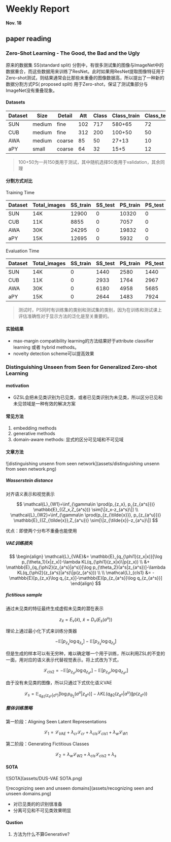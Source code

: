 # Weekly Report

**Nov. 18**

## paper reading

### Zero-Shot Learning - The Good, the Bad and the Ugly

原来的数据集 SS(standard split) 分割中，有很多测试集的图像与ImageNet中的数据重合，而这些数据用来训练了ResNet。此时如果用ResNet提取图像特征用于Zero-shot测试，则结果通常会比那些未重叠的图像数据高，所以提出了一种新的数据分割方式PS( proposed split) 用于Zero-shot，保证了测试集部分与ImageNet没有重叠现象。

#### Datasets

| Dataset | Size   | Detail | Att  | Class | Class_train | Class_test |
| ------- | ------ | ------ | ---- | ----- | ----------- | ---------- |
| SUN     | medium | fine   | 102  | 717   | 580+65      | 72         |
| CUB     | medium | fine   | 312  | 200   | 100+50      | 50         |
| AWA     | medium | coarse | 85   | 50    | 27+13       | 10         |
| aPY     | small  | coarse | 64   | 32    | 15+5        | 12         |

> 100+50为一共150类用于测试，其中随机选择50类用于validation，其余同理

#### 分割方式对比

Training Time

| Dataset | Total_images | SS_train | SS_test | PS_train | PS_test |
| ------- | ------------ | -------- | ------- | -------- | ------- |
| SUN     | 14K          | 12900    | 0       | 10320    | 0       |
| CUB     | 11K          | 8855     | 0       | 7057     | 0       |
| AWA     | 30K          | 24295    | 0       | 19832    | 0       |
| aPY     | 15K          | 12695    | 0       | 5932     | 0       |

Evaluation  Time

| Dataset | Total_images | SS_train | SS_test | PS_train | PS_test |
| ------- | ------------ | -------- | ------- | -------- | ------- |
| SUN     | 14K          | 0        | 1440    | 2580     | 1440    |
| CUB     | 11K          | 0        | 2933    | 1764     | 2967    |
| AWA     | 30K          | 0        | 6180    | 4958     | 5685    |
| aPY     | 15K          | 0        | 2644    | 1483     | 7924    |

> 测试时，PS同时有训练集的类别和测试集的类别，因为在训练和测试课上评估准确性对于显示方法的泛化是至关重要的。

#### 实验结果

-  max-margin compatibility learning的方法结果好于attribute classifier learning 或者 hybrid methods。
- novelty detection scheme可以提高效果





### Distinguishing Unseen from Seen for Generalized Zero-shot Learning

#### motivation

- GZSL会把未见类识别为已见类，或者已见类识别为未见类，所以区分已见和未见领域是一种有效的解决方案

#### 常见方法

1. embedding methods
2. generative methods
3. domain-aware methods: 显式的区分可见域和不可见域



#### 文章方法

![distinguishing unsenn from seen network](assets/distinguishing unsenn from seen network.png)

##### Wasserstein distance

对齐语义表示和视觉表示

$$
\mathcal{L}_{W1}=\inf_{\gamma\in \prod(p_{z_x}, p_{z_{a^s}})} \mathbb{E}_{(Z_x,Z_{a^s})} \sim[\|z_x-z_{a^s}\|]
\\
\mathcal{L}_{W2}=\inf_{\gamma\in \prod(p_{z_{\tilde{x}}}, p_{z_{a^u}})} \mathbb{E}_{(Z_{\tilde{x}},Z_{a^u})} \sim[\|z_{\tilde{x}}-z_{a^u}\|]
$$

优点：即使两个分布不重叠也能使用

##### VAE训练损失

$$
\begin{align}
\mathcal{L}_{VAE}&=
\mathbb{E}_{q_{\phi1}(z_x|x)}[\log p_{\theta_1}(x|z_x)]-\lambda KL(q_{\phi1}(z_x|x)\|p(z_x)) 
\\ &+ 
\mathbb{E}_{q_{\phi2}(z_{a^s}|a^s)}[\log p_{\theta_2}(a^s|z_{a^s})]-\lambda KL(q_{\phi2}(z_{a^s}|a^s)\|p(z_{a^s}))
\\
\\
\mathcal{L}_{cls1} &= -\mathbb{E}[p_{z_x}\log q_{z_x}]-\mathbb{E}[p_{z_{a^s}}\log q_{z_{a^s}}]
\end{align}
$$

##### fictitious sample

通过未见类的特征最终生成虚假未见类的潜在表示

$$
z_{\tilde{x}}=E_v(\tilde{x}), \ \tilde{x}=D_v(E_s(a^u))
$$

理论上通过最小化下式来训练分类器

$$
-\mathbb{E}[p_{z_x}\log q_{z_x}]-\mathbb{E}[p_{z_{\tilde{x}}}\log q_{z_{\tilde{x}}}]
$$

但是生成的样本可以有无穷种，难以确定哪一个用于训练，所以利用ZSL的不变的一面，用对应的语义表示代替视觉表示。将上式改为下式，

$$
\mathcal{L}_{cls2} = -\mathbb{E}[p_{z_{a^s}}\log q_{z_{a^s}}]-\mathbb{E}[p_{z_{a^u}}\log q_{z_{a^u}}]
$$

由于没有未见类的图像，所以只通过下式优化语义VAE

$$
\mathcal{L}_s =\mathbb{E}_{q_{\phi2}(z_{a^u}|a^u)}[\log p_{\theta_2}(a^u|z_{a^u})]-\lambda KL(q_{\phi2}(z_{a^u}|a^u)\|p(z_{a^u}))
$$

##### 整体训练策略

第一阶段：Aligning Seen Latent Representations

$$
\mathcal{L}_1 = \mathcal{L}_{VAE}+\lambda_{cr}\mathcal{L}_{cr}+\lambda_{cls}\mathcal{L}_{cls1}+\lambda_{w}\mathcal{L}_{W1}
$$

第二阶段：Generating Fictitious Classes

$$
\mathcal{L}_2 = \lambda_{w}\mathcal{L}_{W2} + \lambda_{cls}\mathcal{L}_{cls2}+ \lambda_{s}
$$


#### SOTA

![SOTA](assets/DUS-VAE SOTA.png)



![recognizing seen and unseen domains](assets/recognizing seen and unseen domains.png)

- 对已见类的的识别很准备
- 分离可见和不可见类效果明显

#### Qustion

1. 方法为什么不算Generative?
